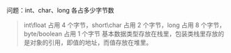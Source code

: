 

问题：int、char、long 各占多少字节数

> int\float 占用 4 个字节，short\char 占用 2 个字节，long 占用 8 个字节，byte/boolean 占用 1 个字节 基本数据类型存放在栈里，包装类栈里存放的是对象的引用，即值的地址，而值存放在堆里。